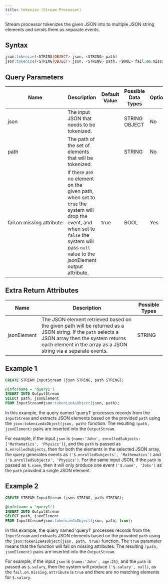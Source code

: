 ```yaml
---
title: tokenize (Stream Processor)
---
```


Stream processor tokenizes the given JSON into to multiple JSON string elements and sends them as separate events.

## Syntax

```sql
json:tokenize(<STRING|OBJECT> json, <STRING> path)
json:tokenize(<STRING|OBJECT> json, <STRING> path, <BOOL> fail.on.missing.attribute)
```

## Query Parameters

| Name  | Description   | Default Value | Possible Data Types | Optional | Dynamic |
|-------|---------------|---------------|---------------------|----------|---------|
| json | The input JSON that needs to be tokenized. |     | STRING OBJECT  | No   | Yes   |
| path | The path of the set of elements that will be tokenized. |   | STRING  | No  | Yes |
| fail.on.missing.attribute | If there are no element on the given path, when set to `true` the system will drop the event, and when set to `false` the system will pass `null` value to the jsonElement output attribute. | true     | BOOL       | Yes      | No      |

## Extra Return Attributes

| Name        | Description            | Possible Types |
|-------------|------------------------|----------------|
| jsonElement | The JSON element retrieved based on the given path will be returned as a JSON string. If the `path` selects a JSON array then the system returns each element in the array as a JSON string via a separate events. | STRING         |

## Example 1

```sql
CREATE STREAM InputStream (json STRING, path STRING);

@info(name = 'query1')
INSERT INTO OutputStream
SELECT path, jsonElement
FROM InputStream#json:tokenizeAsObject(json, path);
```

In this example, the query named 'query1' processes records from the `InputStream` and extracts JSON elements based on the provided `path` using the `json:tokenizeAsObject(json, path)` function. The resulting `(path, jsonElement)` pairs are inserted into the `OutputStream`.

For example, if the input `json` is `{name:'John', enrolledSubjects:['Mathematics', 'Physics']}`, and the `path` is passed as `$.enrolledSubjects`, then for both the elements in the selected JSON array, the query generates events as `('$.enrolledSubjects', 'Mathematics')` and `('$.enrolledSubjects', 'Physics')`. For the same input JSON, if the `path` is passed as `$.name`, then it will only produce one event `('$.name', 'John')` as the `path` provided a single JSON element.

## Example 2

```sql
CREATE STREAM InputStream (json STRING, path STRING);

@info(name = 'query1')
INSERT INTO OutputStream
SELECT path, jsonElement
FROM InputStream#json:tokenizeAsObject(json, path, true);
```

In this example, the query named 'query1' processes records from the `InputStream` and extracts JSON elements based on the provided `path` using the `json:tokenizeAsObject(json, path, true)` function. The `true` parameter means that the function will fail on missing attributes. The resulting `(path, jsonElement)` pairs are inserted into the `OutputStream`.

For example, if the input `json` is `{name:'John', age:25}`, and the `path` is passed as `$.salary`, then the system will produce `('$.salary', null)`, as the `fail.on.missing.attribute` is `true` and there are no matching elements for `$.salary`.
